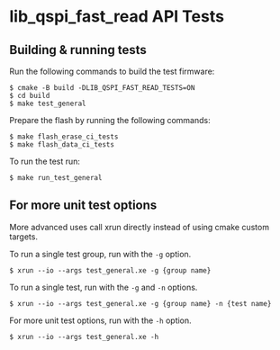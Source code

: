 # lib_qspi_fast_read API Tests

## Building & running tests

Run the following commands to build the test firmware:

    $ cmake -B build -DLIB_QSPI_FAST_READ_TESTS=ON
    $ cd build
    $ make test_general

Prepare the flash by running the following commands:

    $ make flash_erase_ci_tests
    $ make flash_data_ci_tests

To run the test run:

    $ make run_test_general

## For more unit test options

More advanced uses call  xrun directly instead of using cmake custom targets.

To run a single test group, run with the `-g` option.

    $ xrun --io --args test_general.xe -g {group name}

To run a single test, run with the `-g` and `-n` options.

    $ xrun --io --args test_general.xe -g {group name} -n {test name}

For more unit test options, run with the `-h` option.

    $ xrun --io --args test_general.xe -h
